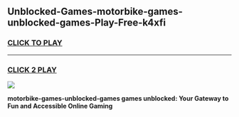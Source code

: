 
## Unblocked-Games-motorbike-games-unblocked-games-Play-Free-k4xfi
<h3>
<a href="https://premium76.site?title=motorbike-games-unblocked-games&ref=20A">CLICK TO PLAY</a></h3>
<hr>

<h3>
<a href="https://premium76.site?title=motorbike-games-unblocked-games&ref=20A">CLICK 2 PLAY</a>
  
</h3>

<a href="https://premium76.site?title=motorbike-games-unblocked-games&ref=20A"><img src="https://clearcache.store/games.png"></a>


**motorbike-games-unblocked-games games unblocked: Your Gateway to Fun and Accessible Online Gaming**
